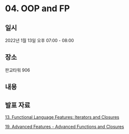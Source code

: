 # 04. OOP and FP

## 일시

2022년 1월 13일 오후 07:00 - 08:00

## 장소

판교타워 906

## 내용

## 발표 자료

[13. Functional Language Features: Iterators and Closures](04%20OOP%20and%203d827/13%20Functio%206f125.md)

[19. Advanced Features - Advanced Functions and Closures](04%20OOP%20and%203d827/19%20Advance%20a6384.md)